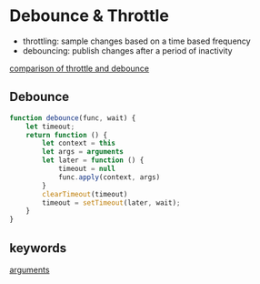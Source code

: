 # Debounce & Throttle

* throttling: sample changes based on a time based frequency
* debouncing: publish changes after a period of inactivity

[comparison of throttle and debounce](http://demo.nimius.net/debounce_throttle/)

## Debounce

```js
function debounce(func, wait) {
    let timeout;
    return function () {
        let context = this
        let args = arguments
        let later = function () {
            timeout = null
            func.apply(context, args)
        }
        clearTimeout(timeout)
        timeout = setTimeout(later, wait);
    }
}
```

## keywords

[arguments](https://developer.mozilla.org/en-US/docs/Web/JavaScript/Reference/Functions/arguments)

